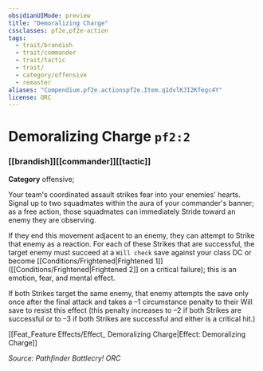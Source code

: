 ```yaml
---
obsidianUIMode: preview
title: "Demoralizing Charge"
cssclasses: pf2e,pf2e-action
tags:
  - trait/brandish
  - trait/commander
  - trait/tactic
  - trait/
  - category/offensive
  - remaster
aliases: "Compendium.pf2e.actionspf2e.Item.q1dvlKJI2Kfegc4Y"
license: ORC
---
```

# Demoralizing Charge `pf2:2`

### [[brandish]][[commander]][[tactic]]

**Category** offensive; 




Your team's coordinated assault strikes fear into your enemies' hearts. Signal up to two squadmates within the aura of your commander's banner; as a free action, those squadmates can immediately Stride toward an enemy they are observing.

If they end this movement adjacent to an enemy, they can attempt to Strike that enemy as a reaction. For each of these Strikes that are successful, the target enemy must succeed at a `Will check` save against your class DC or become [[Conditions/Frightened|Frightened 1]] ([[Conditions/Frightened|Frightened 2]] on a critical failure); this is an emotion, fear, and mental effect.

If both Strikes target the same enemy, that enemy attempts the save only once after the final attack and takes a –1 circumstance penalty to their Will save to resist this effect (this penalty increases to –2 if both Strikes are successful or to –3 if both Strikes are successful and either is a critical hit.)

[[Feat_Feature Effects/Effect_ Demoralizing Charge|Effect: Demoralizing Charge]]

*Source: Pathfinder Battlecry!*
*ORC*